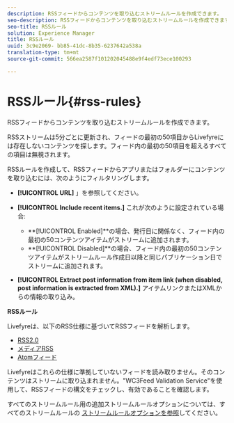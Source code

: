 ```yaml
---
description: RSSフィードからコンテンツを取り込むストリームルールを作成できます。
seo-description: RSSフィードからコンテンツを取り込むストリームルールを作成できます。
seo-title: RSSルール
solution: Experience Manager
title: RSSルール
uuid: 3c9e2069- bb85-41dc-8b35-6237642a538a
translation-type: tm+mt
source-git-commit: 566ea2587f101202045488e9f4edf73ece100293

---
```



# RSSルール{#rss-rules}

RSSフィードからコンテンツを取り込むストリームルールを作成できます。

RSSストリームは5分ごとに更新され、フィードの最初の50項目からLivefyreには存在しないコンテンツを探します。フィード内の最初の50項目を超えるすべての項目は無視されます。

RSSルールを作成して、RSSフィードからアプリまたはフォルダーにコンテンツを取り込むには、次のようにフィルタリングします。

* **[!UICONTROL URL]** 」を参照してください。
* **[!UICONTROL Include recent items.]** これが次のように設定されている場合:

   * **[!UICONTROL Enabled]**の場合、発行日に関係なく、フィード内の最初の50コンテンツアイテムがストリームに追加されます。
   * **[!UICONTROL Disabled]**の場合、フィード内の最初の50コンテンツアイテムがストリームルール作成日以降と同じパブリケーション日でストリームに追加されます。

* **[!UICONTROL Extract post information from item link (when disabled, post information is extracted from XML).]** アイテムリンクまたはXMLからの情報の取り込み。

**RSSルール**

Livefyreは、以下のRSS仕様に基づいてRSSフィードを解析します。

* [RSS2.0](https://en.wikipedia.org/wiki/RSS)
* [メディアRSS](https://en.wikipedia.org/wiki/Media_RSS)
* [Atomフィード](https://validator.w3.org/feed/docs/atom.html)

Livefyreはこれらの仕様に準拠していないフィードを読み取りません。そのコンテンツはストリームに取り込まれません。"WC3Feed Validation Service"を使用して、RSSフィードの構文をチェックし、有効であることを確認します。

すべてのストリームルール用の追加ストリームルールオプションについては、すべてのストリームルールの [ストリームルールオプションを参照](../c-streams/c-stream-rule-options-for-all-stream-rules.md#c_stream_rule_options_for_all_stream_rules)してください。
